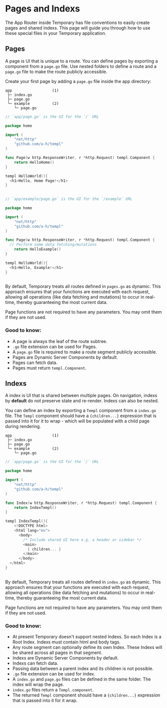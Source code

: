 # Pages and Indexs

The App Router inside Temporary has file conventions to easily create pages and shared indexs. This page will guide you through how to use these special files in your Temporary application.

## Pages

A page is UI that is unique to a route. You can define pages by exporting a component from a `page.go` file. Use nested folders to define a route and a `page.go` file to make the route publicly accessible.

Create your first page by adding a `page.go` file inside the app directory:


```
app                  (1)
 ├─ index.go       
 ├─ page.go       
 └─ example          (2)
    └─ page.go
```


```go
// `app/page.go` is the UI for the `/` URL

package home

import (
	"net/http"
	"github.com/a-h/templ"
)

func Page(w http.ResponseWriter, r *http.Request) templ.Component {
	return HelloHome()
}

templ HelloWorld(){
  <h1>Hello, Home Page!</h1>
}
  
```

```go
// `app/example/page.go` is the UI for the `/example` URL

package home

import (
	"net/http"
	"github.com/a-h/templ"
)

func Page(w http.ResponseWriter, r *http.Request) templ.Component {
  // Perform some data fetching/mutations
	return HelloExample()
}

templ HelloWorld(){
  <h1>Hello, Example!</h1>
}
  
```

By default, Temporary treats all routes defined in `pages.go` as dynamic. This approach ensures that your functions are executed with each request, allowing all operations (like data fetching and mutations) to occur in real-time, thereby guaranteeing the most current data.

Page functions are not required to have any parameters. You may omit them if they are not used.

### Good to know:

- A page is always the leaf of the route subtree.
- `.go` file extension can be used for Pages.
- A `page.go` file is required to make a route segment publicly accessible.
- Pages are Dynamic Server Components by default.
- Pages can fetch data. 
- Pages must return `templ.Component`.



## Indexs

A index is UI that is shared between multiple pages. On navigation, indexs by __default__ do not preserve state and re-render. Indexs can also be nested.

You can define an index by exporting a `Templ` component from a `index.go` file. The `Templ` component should have a `{children...}` expression that is passed into it for it to wrap - which will be populated with a child page during rendering.

```
app                  (1)
 ├─ index.go       
 ├─ page.go       
 └─ example          (2)
    └─ page.go
```

```go
// `app/page.go` is the UI for the `/` URL

package home

import (
	"net/http"
	"github.com/a-h/templ"
)

func Index(w http.ResponseWriter, r *http.Request) templ.Component {
	return IndexTempl()
}

templ IndexTempl(){
	<!DOCTYPE html>
	<html lang="en">
      <body>
        /* Include shared UI here e.g. a header or sidebar */
        <main>
          { children... }
        </main>
      </body>
  </html>
}
  
```

By default, Temporary treats all routes defined in `index.go` as dynamic. This approach ensures that your functions are executed with each request, allowing all operations (like data fetching and mutations) to occur in real-time, thereby guaranteeing the most current data.

Page functions are not required to have any parameters. You may omit them if they are not used.

### Good to know:

- At present Temporary doesn't support nested Indexs. So each Index is a Root Index. Indexs must contain html and body tags.
- Any route segment can optionally define its own Index. These Indexs will be shared across all pages in that segment.
- Indexs are Dynamic Server Components by default.
- Indexs can fetch data. 
- Passing data between a parent index and its children is not possible.
- `.go` file extension can be used for index.
- A `index.go` and `page.go` files can be defined in the same folder. The index will wrap the page.
- `index.go` files return a `Templ.component`.
- The returned `Templ` component should have a `{children...}` expression that is passed into it for it wrap.
